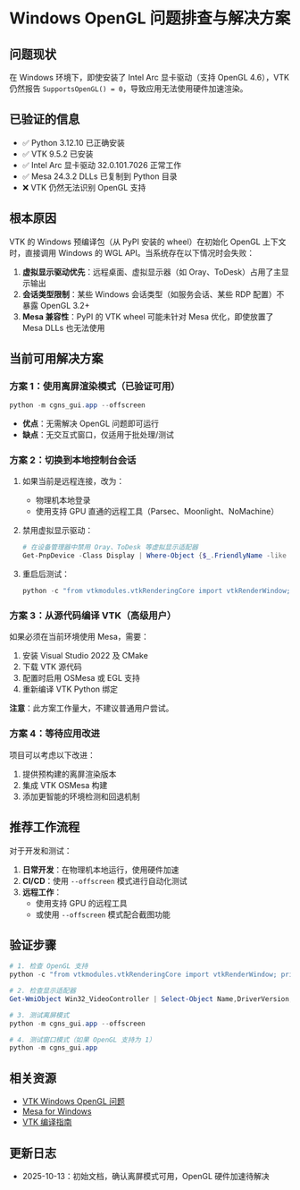 # Windows OpenGL 问题排查与解决方案

## 问题现状

在 Windows 环境下，即使安装了 Intel Arc 显卡驱动（支持 OpenGL 4.6），VTK 仍然报告 `SupportsOpenGL() = 0`，导致应用无法使用硬件加速渲染。

## 已验证的信息

- ✅ Python 3.12.10 已正确安装
- ✅ VTK 9.5.2 已安装
- ✅ Intel Arc 显卡驱动 32.0.101.7026 正常工作
- ✅ Mesa 24.3.2 DLLs 已复制到 Python 目录
- ❌ VTK 仍然无法识别 OpenGL 支持

## 根本原因

VTK 的 Windows 预编译包（从 PyPI 安装的 wheel）在初始化 OpenGL 上下文时，直接调用 Windows 的 WGL API。当系统存在以下情况时会失败：

1. **虚拟显示驱动优先**：远程桌面、虚拟显示器（如 Oray、ToDesk）占用了主显示输出
2. **会话类型限制**：某些 Windows 会话类型（如服务会话、某些 RDP 配置）不暴露 OpenGL 3.2+
3. **Mesa 兼容性**：PyPI 的 VTK wheel 可能未针对 Mesa 优化，即使放置了 Mesa DLLs 也无法使用

## 当前可用解决方案

### 方案 1：使用离屏渲染模式（已验证可用）

```powershell
python -m cgns_gui.app --offscreen
```

- **优点**：无需解决 OpenGL 问题即可运行
- **缺点**：无交互式窗口，仅适用于批处理/测试

### 方案 2：切换到本地控制台会话

1. 如果当前是远程连接，改为：
   - 物理机本地登录
   - 使用支持 GPU 直通的远程工具（Parsec、Moonlight、NoMachine）

2. 禁用虚拟显示驱动：
   ```powershell
   # 在设备管理器中禁用 Oray、ToDesk 等虚拟显示适配器
   Get-PnpDevice -Class Display | Where-Object {$_.FriendlyName -like "*Oray*" -or $_.FriendlyName -like "*Virtual*"} | Disable-PnpDevice -Confirm:$false
   ```

3. 重启后测试：
   ```powershell
   python -c "from vtkmodules.vtkRenderingCore import vtkRenderWindow; print(vtkRenderWindow().SupportsOpenGL())"
   ```

### 方案 3：从源代码编译 VTK（高级用户）

如果必须在当前环境使用 Mesa，需要：

1. 安装 Visual Studio 2022 及 CMake
2. 下载 VTK 源代码
3. 配置时启用 OSMesa 或 EGL 支持
4. 重新编译 VTK Python 绑定

**注意**：此方案工作量大，不建议普通用户尝试。

### 方案 4：等待应用改进

项目可以考虑以下改进：

1. 提供预构建的离屏渲染版本
2. 集成 VTK OSMesa 构建
3. 添加更智能的环境检测和回退机制

## 推荐工作流程

对于开发和测试：

1. **日常开发**：在物理机本地运行，使用硬件加速
2. **CI/CD**：使用 `--offscreen` 模式进行自动化测试
3. **远程工作**：
   - 使用支持 GPU 的远程工具
   - 或使用 `--offscreen` 模式配合截图功能

## 验证步骤

```powershell
# 1. 检查 OpenGL 支持
python -c "from vtkmodules.vtkRenderingCore import vtkRenderWindow; print('OpenGL:', vtkRenderWindow().SupportsOpenGL())"

# 2. 检查显示适配器
Get-WmiObject Win32_VideoController | Select-Object Name,DriverVersion,Status

# 3. 测试离屏模式
python -m cgns_gui.app --offscreen

# 4. 测试窗口模式（如果 OpenGL 支持为 1）
python -m cgns_gui.app
```

## 相关资源

- [VTK Windows OpenGL 问题](https://discourse.vtk.org/t/opengl-initialization-failed/8234)
- [Mesa for Windows](https://github.com/pal1000/mesa-dist-win)
- [VTK 编译指南](https://vtk.org/Wiki/VTK/Building/Windows)

## 更新日志

- 2025-10-13：初始文档，确认离屏模式可用，OpenGL 硬件加速待解决
